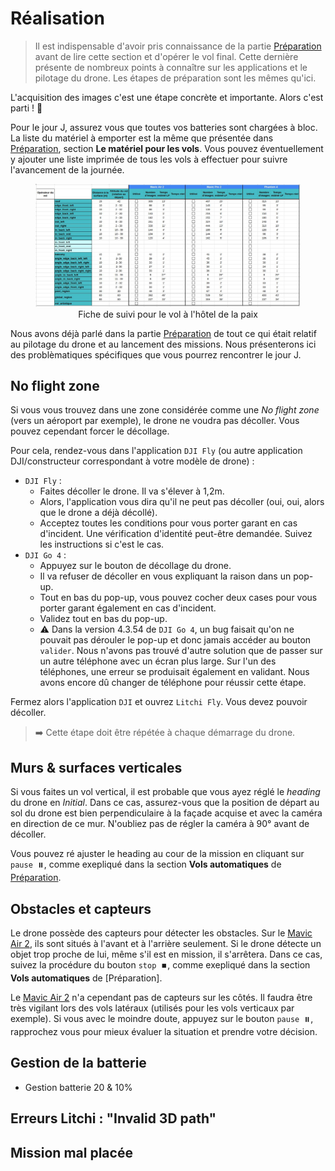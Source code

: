 # Réalisation

> Il est indispensable d'avoir pris connaissance de la partie [Préparation](preparation.md) avant de lire cette section et d'opérer le vol final.
> Cette dernière présente de nombreux points à connaître sur les applications et le pilotage du drone. Les étapes de préparation sont les mêmes qu'ici.

L'acquisition des images c'est une étape concrète et importante. Alors c'est parti ! 💪

Pour le jour J, assurez vous que toutes vos batteries sont chargées à bloc. La liste du matériel à emporter est la même que présentée dans [Préparation](preparation.md), section **Le matériel pour les vols**. Vous pouvez éventuellement y ajouter une liste imprimée de tous les vols à effectuer pour suivre l'avancement de la journée.

<figure align="center">
    <img src="../../images/guide/vol/realisation/suivi.jpg" | width="600" />
    <figcaption>Fiche de suivi pour le vol à l'hôtel de la paix</figcaption>
</figure>

Nous avons déjà parlé dans la partie [Préparation](preparation.md) de tout ce qui était relatif au pilotage du drone et au lancement des missions. Nous présenterons ici des problèmatiques spécifiques que vous pourrez rencontrer le jour J.

## No flight zone

Si vous vous trouvez dans une zone considérée comme une *No flight zone* (vers un aéroport par exemple), le drone ne voudra pas décoller. Vous pouvez cependant forcer le décollage.

Pour cela, rendez-vous dans l'application `DJI Fly` (ou autre application DJI/constructeur correspondant à votre modèle de drone) :
- `DJI Fly` : 
    - Faites décoller le drone. Il va s'élever à 1,2m.
    - Alors, l'application vous dira qu'il ne peut pas décoller (oui, oui, alors que le drone a déjà décollé).
    - Acceptez toutes les conditions pour vous porter garant en cas d'incident. Une vérification d'identité peut-être demandée. Suivez les instructions si c'est le cas.
- `DJI Go 4` :
    - Appuyez sur le bouton de décollage du drone.
    - Il va refuser de décoller en vous expliquant la raison dans un pop-up.
    - Tout en bas du pop-up, vous pouvez cocher deux cases pour vous porter garant également en cas d'incident.
    - Validez tout en bas du pop-up.
    - ⚠️ Dans la version 4.3.54 de `DJI Go 4`, un bug faisait qu'on ne pouvait pas dérouler le pop-up et donc jamais accéder au bouton `valider`. Nous n'avons pas trouvé d'autre solution que de passer sur un autre téléphone avec un écran plus large. Sur l'un des téléphones, une erreur se produisait également en validant. Nous avons encore dû changer de téléphone pour réussir cette étape.

Fermez alors l'application `DJI` et ouvrez `Litchi Fly`. Vous devez pouvoir décoller.

> ➡️ Cette étape doit être répétée à chaque démarrage du drone.

## Murs & surfaces verticales

Si vous faites un vol vertical, il est probable que vous ayez réglé le *heading* du drone en *Initial*. Dans ce cas, assurez-vous que la position de départ au sol du drone est bien perpendiculaire à la façade acquise et avec la caméra en direction de ce mur. N'oubliez pas de régler la caméra à 90° avant de décoller.

Vous pouvez ré ajuster le heading au cour de la mission en cliquant sur `pause ⏸️`, comme exepliqué dans la section **Vols automatiques** de [Préparation](preparation.md).

## Obstacles et capteurs

Le drone possède des capteurs pour détecter les obstacles. Sur le [Mavic Air 2](https://www.dji.com/mavic-air-2/specs), ils sont situés à l'avant et à l'arrière seulement. Si le drone détecte un objet trop proche de lui, même s'il est en mission, il s'arrêtera. Dans ce cas, suivez la procédure du bouton `stop ⏹️`, comme exepliqué dans la section **Vols automatiques** de [Préparation].

Le [Mavic Air 2](https://www.dji.com/mavic-air-2/specs) n'a cependant pas de capteurs sur les côtés. Il faudra être très vigilant lors des vols latéraux (utilisés pour les vols verticaux par exemple). Si vous avec le moindre doute, appuyez sur le bouton `pause ⏸️`, rapprochez vous pour mieux évaluer la situation et prendre votre décision. 

## Gestion de la batterie

- Gestion batterie 20 & 10%

## Erreurs Litchi : "Invalid 3D path"

## Mission mal placée

